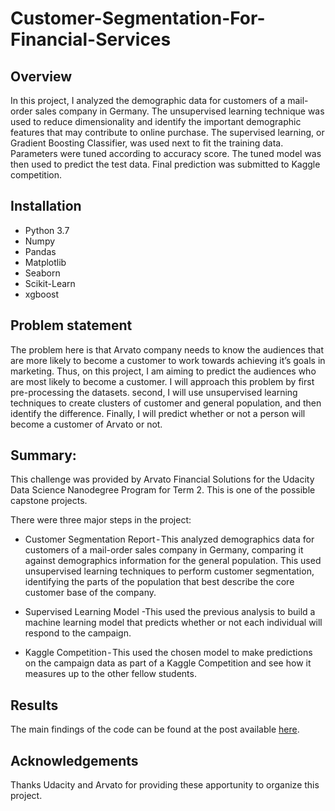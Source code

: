 # Customer-Segmentation-For-Financial-Services

## Overview 
In this project, I analyzed the demographic data for customers of a mail-order sales company in Germany. The unsupervised learning technique was used to reduce dimensionality and identify the important demographic features that may contribute to online purchase. The supervised learning, or Gradient Boosting Classifier, was used next to fit the training data. Parameters were tuned according to accuracy score. The tuned model was then used to predict the test data. Final prediction was submitted to Kaggle competition.

## Installation 
   - Python 3.7
   - Numpy
   - Pandas
   - Matplotlib
   - Seaborn
   - Scikit-Learn
   - xgboost
## Problem statement
The problem here is that Arvato company needs to know the audiences that are more likely to become a customer to work towards achieving it’s goals in marketing. Thus, on this project, I am aiming to predict the audiences who are most likely to become a customer. I will approach this problem by first pre-processing the datasets. second, I will use unsupervised learning techniques to create clusters of customer and general population, and then identify the difference. Finally, I will predict whether or not a person will become a customer of Arvato or not.

## Summary:
This challenge was provided by Arvato Financial Solutions for the Udacity Data Science Nanodegree Program for Term 2. This is one of the possible capstone projects.

There were three major steps in the project:

- Customer Segmentation Report - This analyzed demographics data for customers of a mail-order sales company in Germany, comparing it against demographics information for the general population. This used unsupervised learning techniques to perform customer segmentation, identifying the parts of the population that best describe the core customer base of the company. 

- Supervised Learning Model -This used the previous analysis to build a machine learning model that predicts whether or not each individual will respond to the campaign.

- Kaggle Competition - This used the chosen model to make predictions on the campaign data as part of a Kaggle Competition and see how it measures up to the other fellow students.


## Results
The main findings of the code can be found at the post available [here](https://medium.com/@dastoulik12/customer-segmentation-report-for-arvato-financial-services-1f8777f8cb45).

## Acknowledgements
Thanks Udacity and Arvato for providing these apportunity to organize this project.
